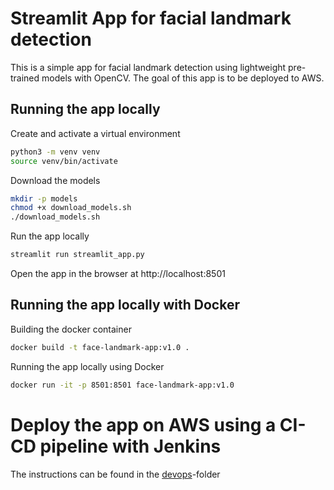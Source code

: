 # Streamlit App for facial landmark detection
This is a simple app for facial landmark detection using lightweight pre-trained models with OpenCV. The goal of this app is to be deployed to AWS.


## Running the app locally
Create and activate a virtual environment
```bash
python3 -m venv venv
source venv/bin/activate
```
Download the models
```bash
mkdir -p models
chmod +x download_models.sh
./download_models.sh
```
Run the app locally
```bash
streamlit run streamlit_app.py
```
Open the app in the browser at http://localhost:8501
   
## Running the app locally with Docker
Building the docker container
```bash
docker build -t face-landmark-app:v1.0 .
```
Running the app locally using Docker
```bash
docker run -it -p 8501:8501 face-landmark-app:v1.0
```

# Deploy the app on AWS using a CI-CD pipeline with Jenkins

The instructions can be found in the [devops](./devops/)-folder